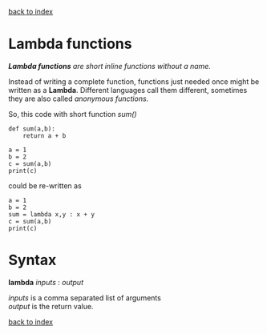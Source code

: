 [back to index](README.md)

# Lambda functions

***Lambda functions** are short inline functions without a name.*

Instead of writing a complete function, functions just needed once might be written as a **Lambda**.
Different languages call them different, sometimes they are also called *anonymous functions*.

So, this code with short function *sum()*
```
def sum(a,b):
    return a + b

a = 1
b = 2
c = sum(a,b)
print(c)
```

could be re-written as
```
a = 1
b = 2
sum = lambda x,y : x + y
c = sum(a,b)
print(c)
```

# Syntax

**lambda** *inputs* : *output*

*inputs* is a comma separated list of arguments  
*output* is the return value.

[back to index](README.md)
